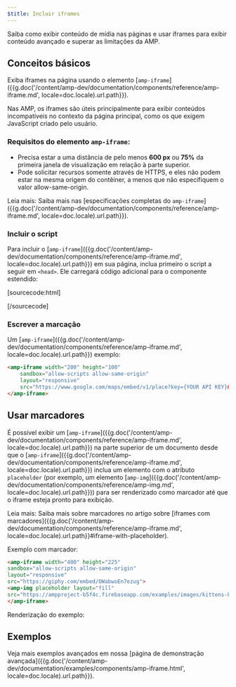 ```yaml
---
$title: Incluir iframes
---
```


Saiba como exibir conteúdo de mídia nas páginas e usar iframes para exibir conteúdo avançado e superar as limitações da AMP.

## Conceitos básicos

Exiba iframes na página usando o elemento [`amp-iframe`]({{g.doc('/content/amp-dev/documentation/components/reference/amp-iframe.md', locale=doc.locale).url.path}}).

Nas AMP, os iframes são úteis principalmente para exibir conteúdos incompatíveis no contexto da página principal, como os que exigem JavaScript criado pelo usuário.

### Requisitos do elemento `amp-iframe`:

* Precisa estar a uma distância de pelo menos **600 px** ou **75%** da primeira janela de visualização em
relação à parte superior.
* Pode solicitar recursos somente através de HTTPS, e eles não podem estar na mesma origem do contêiner,
a menos que não especifiquem o valor allow-same-origin.

Leia mais: Saiba mais nas [especificações completas do `amp-iframe`]({{g.doc('/content/amp-dev/documentation/components/reference/amp-iframe.md', locale=doc.locale).url.path}}).

### Incluir o script

Para incluir o [`amp-iframe`]({{g.doc('/content/amp-dev/documentation/components/reference/amp-iframe.md', locale=doc.locale).url.path}}) em sua página, inclua primeiro o script a seguir em `<head>`.
Ele carregará código adicional para o componente estendido:

[sourcecode:html]
<script async custom-element="amp-iframe"
    src="https://cdn.ampproject.org/v0/amp-iframe-0.1.js"></script>
[/sourcecode]

### Escrever a marcação

Um [`amp-iframe`]({{g.doc('/content/amp-dev/documentation/components/reference/amp-iframe.md', locale=doc.locale).url.path}}) exemplo:

```html
<amp-iframe width="200" height="100"
    sandbox="allow-scripts allow-same-origin"
    layout="responsive"
    src="https://www.google.com/maps/embed/v1/place?key={YOUR API KEY}&q=europe">
</amp-iframe>
```

## Usar marcadores

É possível exibir um [`amp-iframe`]({{g.doc('/content/amp-dev/documentation/components/reference/amp-iframe.md', locale=doc.locale).url.path}}) na parte superior de um documento desde que o [`amp-iframe`]({{g.doc('/content/amp-dev/documentation/components/reference/amp-iframe.md', locale=doc.locale).url.path}}) inclua um elemento com o atributo `placeholder` (por exemplo, um elemento [`amp-img`]({{g.doc('/content/amp-dev/documentation/components/reference/amp-img.md', locale=doc.locale).url.path}})) para ser renderizado como marcador até que o iframe esteja pronto para exibição.

Leia mais: Saiba mais sobre marcadores no artigo sobre [iframes com marcadores]({{g.doc('/content/amp-dev/documentation/components/reference/amp-iframe.md', locale=doc.locale).url.path}}#iframe-with-placeholder).

Exemplo com marcador:

```html
<amp-iframe width="400" height="225"
sandbox="allow-scripts allow-same-origin"
layout="responsive"
src="https://giphy.com/embed/OWabwoEn7ezug">
<amp-img placeholder layout="fill"
src="https://ampproject-b5f4c.firebaseapp.com/examples/images/kittens-biting.jpg"></amp-img>
</amp-iframe>
```
Renderização do exemplo:

<amp-iframe width="400" height="225"
sandbox="allow-scripts allow-same-origin"
layout="responsive"
src="https://giphy.com/embed/OWabwoEn7ezug">
<amp-img placeholder layout="fill"
src="https://ampproject-b5f4c.firebaseapp.com/examples/images/kittens-biting.jpg"></amp-img>
</amp-iframe>

## Exemplos

Veja mais exemplos avançados em nossa [página de demonstração avançada]({{g.doc('/content/amp-dev/documentation/examples/components/amp-iframe.html', locale=doc.locale).url.path}}).
